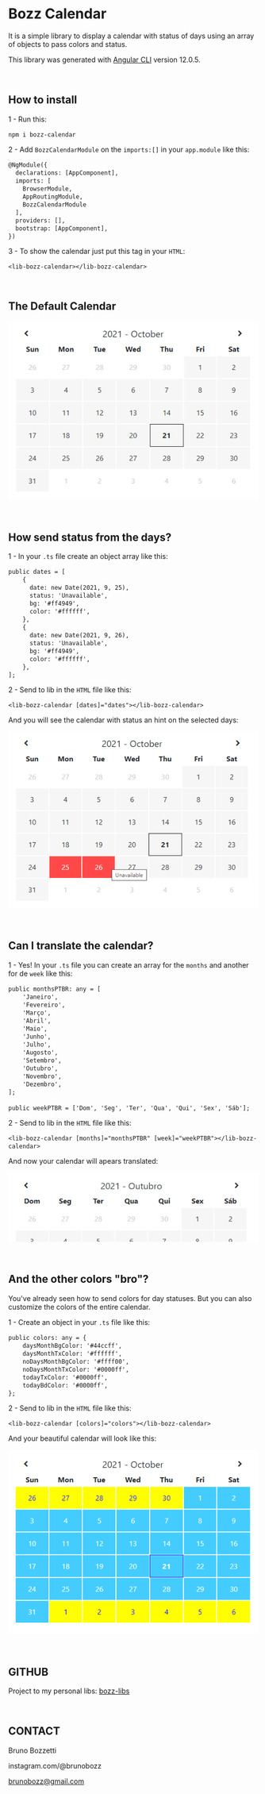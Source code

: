 # Bozz Calendar

It is a simple library to display a calendar with status of days using an array of objects to pass colors and status.

This library was generated with [Angular CLI](https://github.com/angular/angular-cli) version 12.0.5.

&nbsp;

## How to install

1 - Run this:

```
npm i bozz-calendar
```

2 - Add `BozzCalendarModule` on the `imports:[]` in your `app.module` like this:

```
@NgModule({
  declarations: [AppComponent],
  imports: [
    BrowserModule,
    AppRoutingModule,
    BozzCalendarModule
  ],
  providers: [],
  bootstrap: [AppComponent],
})
```

3 - To show the calendar just put this tag in your `HTML`:

```
<lib-bozz-calendar></lib-bozz-calendar>
```

&nbsp;

## The Default Calendar

<p>
    <img src="https://github.com/brunobozz/bozz-libs/blob/main/projects/bozz-calendar/imgs/bozzcalendarDefault.png?raw=true">
</p>

&nbsp;

## How send status from the days?

1 - In your `.ts` file create an object array like this:

```
public dates = [
    {
      date: new Date(2021, 9, 25),
      status: 'Unavailable',
      bg: '#ff4949',
      color: '#ffffff',
    },
    {
      date: new Date(2021, 9, 26),
      status: 'Unavailable',
      bg: '#ff4949',
      color: '#ffffff',
    },
];
```

2 - Send to lib in the `HTML` file like this:

```
<lib-bozz-calendar [dates]="dates"></lib-bozz-calendar>
```

And you will see the calendar with status an hint on the selected days:

<p>
    <img src="https://github.com/brunobozz/bozz-libs/blob/main/projects/bozz-calendar/imgs/bozzcalendarStatus.png?raw=true">
</p>

&nbsp;

## Can I translate the calendar?

1 - Yes! In your `.ts` file you can create an array for the `months` and another for de `week` like this:

```
public monthsPTBR: any = [
    'Janeiro',
    'Fevereiro',
    'Março',
    'Abril',
    'Maio',
    'Junho',
    'Julho',
    'Augosto',
    'Setembro',
    'Outubro',
    'Novembro',
    'Dezembro',
];

public weekPTBR = ['Dom', 'Seg', 'Ter', 'Qua', 'Qui', 'Sex', 'Sáb'];
```

2 - Send to lib in the `HTML` file like this:

```
<lib-bozz-calendar [months]="monthsPTBR" [week]="weekPTBR"></lib-bozz-calendar>
```

And now your calendar will apears translated:

<p>
    <img src="https://github.com/brunobozz/bozz-libs/blob/main/projects/bozz-calendar/imgs/bozzcalendarTranslate.png?raw=true">
</p>

&nbsp;

## And the other colors "bro"?

You've already seen how to send colors for day statuses. But you can also customize the colors of the entire calendar.

1 - Create an object in your `.ts` file like this:

```
public colors: any = {
    daysMonthBgColor: '#44ccff',
    daysMonthTxColor: '#ffffff',
    noDaysMonthBgColor: '#ffff00',
    noDaysMonthTxColor: '#0000ff',
    todayTxColor: '#0000ff',
    todayBdColor: '#0000ff',
};
```

2 - Send to lib in the `HTML` file like this:

```
<lib-bozz-calendar [colors]="colors"></lib-bozz-calendar>
```

And your beautiful calendar will look like this:

<p>
    <img src="https://github.com/brunobozz/bozz-libs/blob/main/projects/bozz-calendar/imgs/bozzcalendarColors.png?raw=true">
</p>

&nbsp;

## GITHUB

<p>
    Project to my personal libs: <a href="https://github.com/brunobozz/bozz-libs" taget="_blank">bozz-libs</a>
</p>

&nbsp;

## CONTACT

Bruno Bozzetti

instagram.com/@brunobozz

brunobozz@gmail.com
